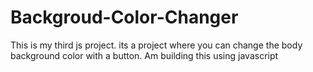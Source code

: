 # Backgroud-Color-Changer
This is my third js project. its a project where you can change the body background color with a button. Am building this using javascript
